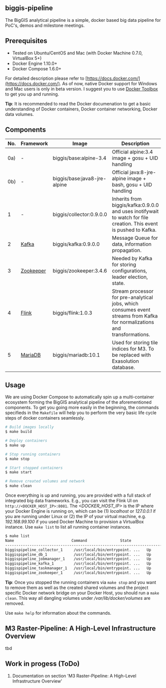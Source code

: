 ## biggis-pipeline
The BigGIS analytical pipeline is a simple, docker based big data pipeline for PoC's, demos and milestone meetings.

## Prerequisites
- Tested on Ubuntu/CentOS and Mac (with Docker Machine 0.7.0, VirtualBox 5+)
- Docker Engine 1.10.0+
- Docker Compose 1.6.0+

For detailed description please refer to [https://docs.docker.com/](https://docs.docker.com/). As of now, native Docker support for Windows and Mac users is only in beta version. I suggest you to use [Docker Toolbox](https://docs.docker.com/toolbox/overview/) to get you up and running.

**Tip**: It is recommended to read the Docker documenation to get a basic understanding of Docker containers, Docker container networking, Docker data volumes.

## Components
| No.   | Framework                                  | Image                        | Description                                                                                                               |
|-------|--------------------------------------------|------------------------------|---------------------------------------------------------------------------------------------------------------------------|
| 0a)   | -                                          | biggis/base:alpine-3.4       | Official alpine:3.4 image + gosu + UID handling                                                                           |
| 0b)   | -                                          | biggis/base:java8-jre-alpine | Official java:8-jre-alpine image + bash, gosu + UID handling                                                              |
| 1     | -                                          | biggis/collector:0.9.0.0     | Inherits from biggis/kafka:0.9.0.0 and uses inotifywait to watch for file creation. This event is pushed to Kafka.        |
| 2     | [Kafka](http://kafka.apache.org/)          | biggis/kafka:0.9.0.0         | Message Queue for data, information propagation.                                                                          |
| 3     | [Zookeeper](https://zookeeper.apache.org/) | biggis/zookeeper:3.4.6       | Needed by Kafka for storing configurations, leader election, state.                                                       |
| 4     | [Flink](https://flink.apache.org/)         | biggis/flink:1.0.3           | Stream processor for pre-analytical jobs, which consumes event streams from Kafka for normalizations and transformations. |
| 5     | [MariaDB](https://mariadb.org/)            | biggis/mariadb:10.1          | Used for storing tile indices for M3. To be replaced with Exasolution database.                                           |

## Usage
We are using Docker Compose to automatically spin up a multi-container ecosystem forming the BigGIS analytical pipeline of the aforementioned components. To get you going more easily in the beginning, the commands specifieds in the ```Makefile``` will help you to perform the very basic life cycle steps of docker containers seamlessly.

```sh
# Build images locally
$ make build

# Deploy containers
$ make up

# Stop running containers
$ make stop

# Start stopped containers
$ make start

# Remove created volumes and network
$ make clean
```

Once everything is up and running, you are provided with a full stack of integrated big data frameworks. E.g., you can visit the Flink UI on ```http://<DOCKER_HOST_IP>:8081```. The _&lt;DOCKER_HOST_IP&gt;_ is the IP where your Docker Engine is running on, which can be (1) _localhost_ or _127.0.0.1_ if you are running under Linux or (2) the IP of your virtual machine, e.g. _192.168.99.100_ if you used Docker Machine to provision a VirtualBox instance. Use ```make list``` to list all running container instances.
```sh
$ make list
Name                          Command               State                       Ports
----------------------------------------------------------------------------------------------------------------------
biggispipeline_collector_1     /usr/local/bin/entrypoint. ...   Up      7203/tcp, 9092/tcp
biggispipeline_db_1            /usr/local/bin/entrypoint. ...   Up      0.0.0.0:3306->3306/tcp
biggispipeline_jobmanager_1    /usr/local/bin/entrypoint. ...   Up      0.0.0.0:6123->6123/tcp, 0.0.0.0:8081->8081/tcp
biggispipeline_kafka_1         /usr/local/bin/entrypoint. ...   Up      7203/tcp, 9092/tcp
biggispipeline_taskmanager_1   /usr/local/bin/entrypoint. ...   Up
biggispipeline_zookeeper_1     /usr/local/bin/entrypoint. ...   Up      2181/tcp, 2888/tcp, 3888/tcp
```

**Tip**: Once you stopped the running containers via ```make stop``` and you want to remove them as well as the created shared volumes and the project specific Docker network bridge on your Docker Host, you should run a ```make clean```. This way all dangling volumes under _/var/lib/docker/volumes_ are removed.

Use ```make help``` for information about the commands.

## M3 Raster-Pipeline: A High-Level Infrastructure Overview
tbd



## Work in progess (ToDo)
1. Documentation on section 'M3 Raster-Pipeline: A High-Level Infrastructure Overview'
